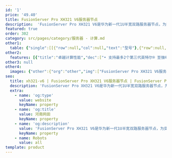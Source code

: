 ```yaml
---
id: '1'
price: '49.40'
title: FusionServer Pro XH321 V6服务器节点
description:  'FusionServer Pro XH321 V6是华为新一代1U半宽双路服务器节点，为突破能源限制、提升系统存储密度进行创新设计，具有强大的计算能力、超高的存储密度、易管理易维护等特点。'
featured: true
order: 302
category: src/pages/category/服务器 - 计算.md
other1: 
  table: {"single":[[{"row":null,"col":null,"text":"型号"},{"row":null,"col":"3","text":"FusionServer Pro XH321 V6"}],[{"row":null,"col":null,"text":"形态"},{"row":null,"col":"3","text":"1U半宽双路服务器节点"}],[{"row":null,"col":null,"text":"处理器"},{"row":null,"col":"3","text":"1/2个第三代英特尔®至强®可扩展处理器6300/8300系列，最高270W"}],[{"row":null,"col":null,"text":"内存插槽"},{"row":null,"col":"3","text":"16个DDR4 DIMM插槽，最高3200MT/s，内存容量可达2TB（配置128GB内存）"}],[{"row":null,"col":null,"text":"本地存储"},{"row":null,"col":"3","text":"支持最多6个2.5“ SAS/SATA/SSD/NVMe硬盘，NVMe支持2+4均衡\n支持最多两个M.2 2280或2242 SATA SSD\n支持不同硬盘类型的混合配置"}],[{"row":null,"col":null,"text":"RAID支持"},{"row":null,"col":"3","text":"支持RAID0, 1, 5, 6, 10, 50, 60和超级电容掉电保护\n支持M.2 SSDs构建RAID 0，1，5"}],[{"row":null,"col":null,"text":"PCIe扩展"},{"row":null,"col":"3","text":"支持2个PCIe 4.0x16 半高半长的标准扩展插槽"}],[{"row":null,"col":null,"text":"OCP扩展"},{"row":null,"col":"3","text":"支持1个OCP扩展插槽"}],[{"row":null,"col":null,"text":"管理"},{"row":null,"col":"3","text":"• 华为iBMC芯片集成1个专用管理GE网口，提供全面的故障诊断、自动化运维、硬件安全加固等管理特性\n• iBMC支持Redﬁsh、SNMP、IPMI2.0等标准接口；提供基于HTML5/VNC KVM的远程管理界面；支持免CD部署和Agentless特性简化管理复杂度\n• 将4个计算节点汇聚到任意一个节点管理接口简化管理\n• 可选配华为FusionDirector管理软件，提供无状态计算、OS批量部署、固件自动升级等高级管理特性，实现全生命周期智能化、自动化管理"}],[{"row":null,"col":null,"text":"操作系统"},{"row":null,"col":"3","text":"支持Microsoft Windows Server、Red Hat Enterprise Linux、SUSE Linux Enterprise Server、CentOS、Citrix XenServer、VMware ESXi等。\n详询 https://support.huawei.com/onlinetoolsweb/ftca/index?serise=2"}],[{"row":null,"col":null,"text":"安全特性"},{"row":null,"col":"3","text":"支持加电密码、管理员密码、TPM 2.0、安全面板、安全启动、开盖检测等安全特性"}],[{"row":null,"col":null,"text":"工作温度"},{"row":null,"col":"3","text":"5ºC - 35ºC"}],[{"row":null,"col":null,"text":"产品认证"},{"row":null,"col":"3","text":"CE、UL、FCC、CCC、RoHS等"}],[{"row":null,"col":null,"text":"尺寸(高x宽x深)"},{"row":null,"col":"3","text":"40.7mm x 218.7mm x 632mm"}]]}
other2:
  features: [{"title":"卓越计算性能","dec":["• 支持最多2个第三代英特尔® 至强® 可扩展处理器，处理器TDP最高可达 270W\n• 支持8内存通道，内存带宽提升45%\n• 支持全NVMe SSD加速和2+4均衡设计，消除IO瓶颈"]},{"title":"适配灵活部署","dec":["• 支持InfiniBand HDR 200高速网络互联\n• 支持热拔插2*M.2 SSD提供高速可靠OS启动盘"]}]
other3: null
other4:
  images: {"other":{"org":"other","img":["FusionServer Pro XH321 V6服务器节点.webp"]}}
seo:
  title: xh321-v6 | FusionServer Pro XH321 V6服务器节点 | FusionServer Pro高密服务器 | FusionServer Pro智能服务器 | 服务器 - 计算 | 数据中心
  description: 'FusionServer Pro XH321 V6是华为新一代1U半宽双路服务器节点，为突破能源限制、提升系统存储密度进行创新设计，具有强大的计算能力、超高的存储密度、易管理易维护等特点。'
  extra:
    - name: 'og:type'
      value: website
      keyName: property
    - name: 'og:title'
      value: 河南网田
      keyName: property
    - name: 'og:description'
      value: 'FusionServer Pro XH321 V6是华为新一代1U半宽双路服务器节点，为突破能源限制、提升系统存储密度进行创新设计，具有强大的计算能力、超高的存储密度、易管理易维护等特点。'
      keyName: property
    - name: Robots
      value: all
template: product
---
```

